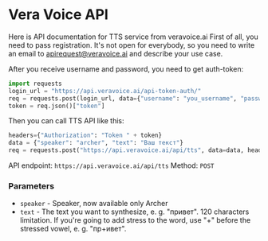 # Vera Voice API

Here is API documentation for TTS service from veravoice.ai
First of all, you need to pass registration. It's not open for everybody, so you need to write an email to apirequest@veravoice.ai and describe your use case.

After you receive username and password, you need to get auth-token:
```python
import requests
login_url = "https://api.veravoice.ai/api-token-auth/"
req = requests.post(login_url, data={"username": "you_username", "password": "your_password"})
token = req.json()["token"]
```

Then you can call TTS API like this:
```python
headers={"Authorization": "Token " + token}
data = {"speaker": "archer", "text": "Ваш текст"}
req = requests.post("https://api.veravoice.ai/api/tts", data=data, headers=headers)
```

API endpoint: `https://api.veravoice.ai/api/tts`
Method: `POST`

### Parameters
* `speaker` - Speaker, now available only Archer
* `text` - The text you want to synthesize, e. g. "привет". 120 characters limitation. If you're going to add stress to the word, use "+" before the stressed vowel, e. g. "пр+ивет".

